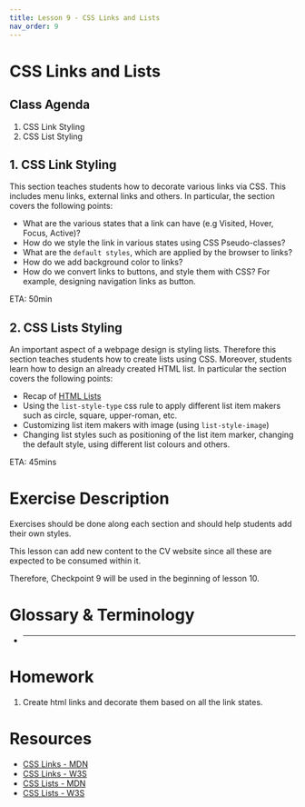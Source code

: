 ```yaml
---
title: Lesson 9 - CSS Links and Lists
nav_order: 9
---
```


# CSS Links and Lists

## Class Agenda

1. CSS Link Styling
2. CSS List Styling

## 1. CSS Link Styling

This section teaches students how to decorate various links via CSS. This includes menu links, external links and others. In particular, the section covers the following points:

- What are the various states that a link can have (e.g Visited, Hover, Focus, Active)?
- How do we style the link in various states using CSS Pseudo-classes?
- What are the `default styles`, which are applied by the browser to links?
- How do we add background color to links?
- How do we convert links to buttons, and style them with CSS? For example, designing navigation links as button.

ETA: 50min

## 2. CSS Lists Styling

An important aspect of a webpage design is styling lists. Therefore this section teaches students how to create lists using CSS. Moreover, students learn how to design an already created HTML list. In particular the section covers the following points:

- Recap of [HTML Lists](https://redi-school.github.io/nrw-html-and-css-2021-fall/lesson5/#2-lists)
- Using the `list-style-type` css rule to apply different list item makers such as circle, square, upper-roman, etc.
- Customizing list item makers with image (using `list-style-image`)
- Changing list styles such as positioning of the list item marker, changing the default style, using different list colours and others.

ETA: 45mins

# Exercise Description

Exercises should be done along each section and should help students add their own styles.

This lesson can add new content to the CV website since all these are expected to be consumed within it.

Therefore, Checkpoint 9 will be used in the beginning of lesson 10.

# Glossary & Terminology

- ***

# Homework

1. Create html links and decorate them based on all the link states.

# Resources

- [CSS Links - MDN](https://developer.mozilla.org/en-US/docs/Learn/CSS/Styling_text/Styling_links)
- [CSS Links - W3S](https://www.w3schools.com/css/css_link.asp)
- [CSS Lists - MDN](https://developer.mozilla.org/en-US/docs/Web/CSS/CSS_Lists_and_Counters)
- [CSS Lists - W3S](https://www.w3schools.com/css/css_list.asp)
